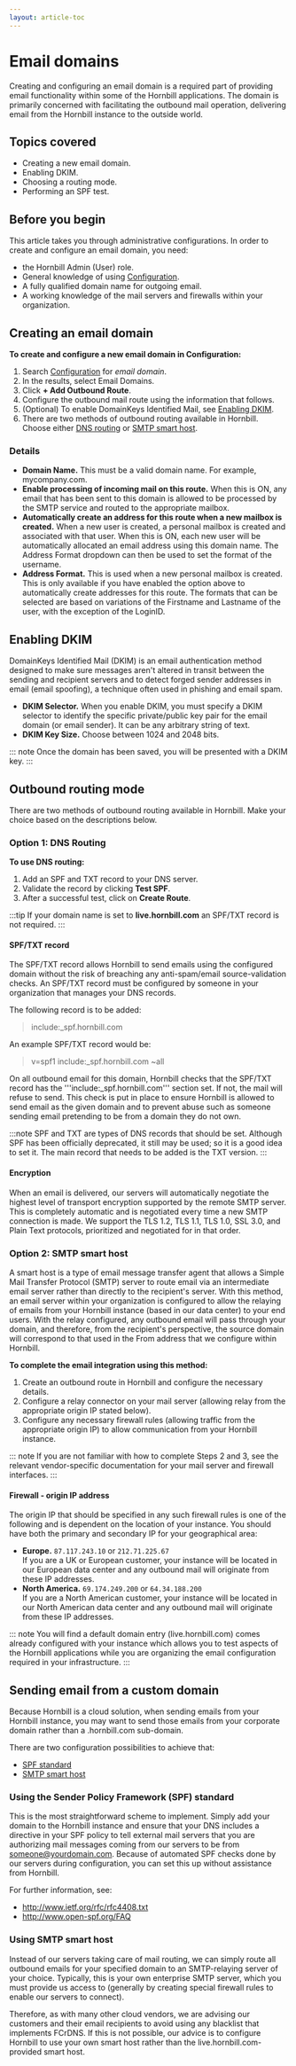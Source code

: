 ```yaml
---
layout: article-toc
---
```

# Email domains
Creating and configuring an email domain is a required part of providing email functionality within some of the Hornbill applications. The domain is primarily concerned with facilitating the outbound mail operation, delivering email from the Hornbill instance to the outside world. 

## Topics covered
* Creating a new email domain.
* Enabling DKIM.
* Choosing a routing mode.
* Performing an SPF test.

## Before you begin
This article takes you through administrative configurations. In order to create and configure an email domain, you need:
* the Hornbill Admin (User) role.
* General knowledge of using [Configuration](/esp-config/getting-started/using-configuration).
* A fully qualified domain name for outgoing email.
* A working knowledge of the mail servers and firewalls within your organization.

## Creating an email domain
**To create and configure a new email domain in Configuration:** 

1. Search [Configuration](/esp-config/getting-started/using-configuration) for *email domain*.
1. In the results, select Email Domains.
1. Click **+ Add Outbound Route**.
1. Configure the outbound mail route using the information that follows.
1. (Optional) To enable DomainKeys Identified Mail, see [Enabling DKIM](/esp-config/email/email-domains#enabling-dkim).
1. There are two methods of outbound routing available in Hornbill. Choose either [DNS routing](/esp-config/email/email-domains#option-1-dns-routing) or [SMTP smart host](/esp-config/email/email-domains#option-2-smtp-smart-host).

### Details
* **Domain Name.** This must be a valid domain name. For example, mycompany.com.
* **Enable processing of incoming mail on this route.** When this is ON, any email that has been sent to this domain is allowed to be processed by the SMTP service and routed to the appropriate mailbox.
* **Automatically create an address for this route when a new mailbox is created.** When a new user is created, a personal mailbox is created and associated with that user. When this is ON, each new user will be automatically allocated an email address using this domain name. The Address Format dropdown can then be used to set the format of the username.
* **Address Format.** This is used when a new personal mailbox is created. This is only available if you have enabled the option above to automatically create addresses for this route. The formats that can be selected are based on variations of the Firstname and Lastname of the user, with the exception of the LoginID.

## Enabling DKIM
DomainKeys Identified Mail (DKIM) is an email authentication method designed to make sure messages aren't altered in transit between the sending and recipient servers and to detect forged sender addresses in email (email spoofing), a technique often used in phishing and email spam.
* **DKIM Selector.** When you enable DKIM, you must specify a DKIM selector to identify the specific private/public key pair for the email domain (or email sender). It can be any arbitrary string of text.
* **DKIM Key Size.** Choose between 1024 and 2048 bits.

::: note
Once the domain has been saved, you will be presented with a DKIM key.
:::

## Outbound routing mode
There are two methods of outbound routing available in Hornbill.  Make your choice based on the descriptions below.

### Option 1: DNS Routing
**To use DNS routing:**
1. Add an SPF and TXT record to your DNS server.
1. Validate the record by clicking **Test SPF**.
1. After a successful test, click on **Create Route**.

:::tip
If your domain name is set to **live.hornbill.com** an SPF/TXT record is not required.
:::

#### SPF/TXT record
The SPF/TXT record allows Hornbill to send emails using the configured domain without the risk of breaching any anti-spam/email source-validation checks. An SPF/TXT record must be configured by someone in your organization that manages your DNS records.

The following record is to be added: 
> include:_spf.hornbill.com

An example SPF/TXT record would be: 
> v=spf1 include:_spf.hornbill.com ~all

On all outbound email for this domain, Hornbill checks that the SPF/TXT record has the  '''include:_spf.hornbill.com''' section set. If not, the mail will refuse to send. This check is put in place to ensure Hornbill is allowed to send email as the given domain and to prevent abuse such as someone sending email pretending to be from a domain they do not own.

:::note
SPF and TXT are types of DNS records that should be set. Although SPF has been officially deprecated, it still may be used; so it is a good idea to set it. The main record that needs to be added is the TXT version.
:::

<!--
To confirm that the include has been added to a TXT/SPF record it is possible to check using this 3rd party website http://mxtoolbox.com/SuperTool.aspx?action=spf (Hornbill takes no responsibility for 3rd party websites).
-->

#### Encryption
When an email is delivered, our servers will automatically negotiate the highest level of transport encryption supported by the remote SMTP server. This is completely automatic and is negotiated every time a new SMTP connection is made. We support the TLS 1.2, TLS 1.1, TLS 1.0, SSL 3.0, and Plain Text protocols, prioritized and negotiated for in that order.  

### Option 2: SMTP smart host
A smart host is a type of email message transfer agent that allows a Simple Mail Transfer Protocol (SMTP) server to route email via an intermediate email server rather than directly to the recipient's server. With this method, an email server within your organization is configured to allow the relaying of emails from your Hornbill instance (based in our data center) to your end users. With the relay configured, any outbound email will pass through your domain, and therefore, from the recipient's perspective, the source domain will correspond to that used in the From address that we configure within Hornbill.

**To complete the email integration using this method:**
1. Create an outbound route in Hornbill and configure the necessary details.
1. Configure a relay connector on your mail server (allowing relay from the appropriate origin IP stated below).
1. Configure any necessary firewall rules (allowing traffic from the appropriate origin IP) to allow communication from your Hornbill instance.

::: note
If you are not familiar with how to complete Steps 2 and 3, see the relevant vendor-specific documentation for your mail server and firewall interfaces.
:::

#### Firewall - origin IP address
The origin IP that should be specified in any such firewall rules is one of the following and is dependent on the location of your instance. You should have both the primary and secondary IP for your geographical area:

* **Europe.** `87.117.243.10` or `212.71.225.67`<br>If you are a UK or European customer, your instance will be located in our European data center and any outbound mail will originate from these IP addresses.
* **North America.** `69.174.249.200` or `64.34.188.200`<br>If you are a North American customer, your instance will be located in our North American data center and any outbound mail will originate from these IP addresses.

::: note
You will find a default domain entry (live.hornbill.com) comes already configured with your instance which allows you to test aspects of the Hornbill applications while you are organizing the email configuration required in your infrastructure.
:::

## Sending email from a custom domain
Because Hornbill is a cloud solution, when sending emails from your Hornbill instance, you may want to send those emails from your corporate domain rather than a .hornbill.com sub-domain. 

There are two configuration possibilities to achieve that:
* [SPF standard](/esp-config/email/email-domains#using-the-sender-policy-framework-spf-standard)
* [SMTP smart host](/esp-config/email/email-domains#using-smtp-smart-host)

### Using the Sender Policy Framework (SPF) standard
This is the most straightforward scheme to implement. Simply add your domain to the Hornbill instance and ensure that your DNS includes a directive in your SPF policy to tell external mail servers that you are authorizing mail messages coming from our servers to be from someone@yourdomain.com. Because of automated SPF checks done by our servers during configuration, you can set this up without assistance from Hornbill.

For further information, see:
* http://www.ietf.org/rfc/rfc4408.txt
* http://www.open-spf.org/FAQ

### Using SMTP smart host
Instead of our servers taking care of mail routing, we can simply route all outbound emails for your specified domain to an SMTP-relaying server of your choice. Typically, this is your own enterprise SMTP server, which you must provide us access to (generally by creating special firewall rules to enable our servers to connect).



Therefore, as with many other cloud vendors, we are advising our customers and their email recipients to avoid using any blacklist that implements FCrDNS. If this is not possible, our advice is to configure Hornbill to use your own smart host rather than the live.hornbill.com-provided smart host.
